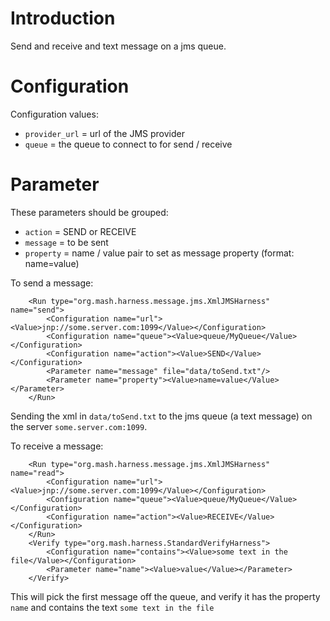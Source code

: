 # Introduction #

Send and receive and text message on a jms queue.

# Configuration #
Configuration values:
  * `provider_url` = url of the JMS provider
  * `queue` = the queue to connect to for send / receive

# Parameter #
These parameters should be grouped:
  * `action` = SEND or RECEIVE
  * `message` = to be sent
  * `property` = name / value pair to set as message property (format: name=value)

To send a message:
```
    <Run type="org.mash.harness.message.jms.XmlJMSHarness" name="send">
        <Configuration name="url"><Value>jnp://some.server.com:1099</Value></Configuration>
        <Configuration name="queue"><Value>queue/MyQueue</Value></Configuration>
        <Configuration name="action"><Value>SEND</Value></Configuration>
        <Parameter name="message" file="data/toSend.txt"/>
        <Parameter name="property"><Value>name=value</Value></Parameter>
    </Run>
```

Sending the xml in `data/toSend.txt` to the jms queue (a text message) on the server `some.server.com:1099`.

To receive a message:
```
    <Run type="org.mash.harness.message.jms.XmlJMSHarness" name="read">
        <Configuration name="url"><Value>jnp://some.server.com:1099</Value></Configuration>
        <Configuration name="queue"><Value>queue/MyQueue</Value></Configuration>
        <Configuration name="action"><Value>RECEIVE</Value></Configuration>
    </Run>
    <Verify type="org.mash.harness.StandardVerifyHarness">
        <Configuration name="contains"><Value>some text in the file</Value></Configuration>
        <Parameter name="name"><Value>value</Value></Parameter>
    </Verify>
```

This will pick the first message off the queue, and verify it has the property `name` and contains the text 
`some text in the file`